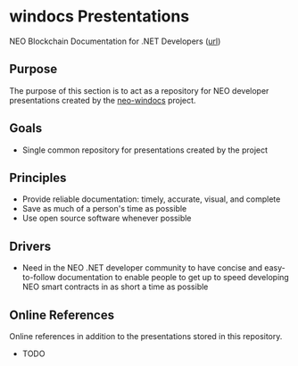 # windocs Prestentations

NEO Blockchain Documentation for .NET Developers ([url](https://github.com/mwherman2000/neo-windocs/tree/master/windocs))

## Purpose

The purpose of this section is to act as a repository for NEO developer presentations created by the [neo-windocs](https://github.com/mwherman2000/neo-windocs) project.

## Goals

* Single common repository for presentations created by the project

## Principles

* Provide reliable documentation: timely, accurate, visual, and complete
* Save as much of a person's time as possible
* Use open source software whenever possible

## Drivers

* Need in the NEO .NET developer community to have concise and easy-to-follow documentation to enable people to get up to speed developing NEO smart contracts in as short a time as possible


## Online References

Online references in addition to the presentations stored in this repository.

* TODO

